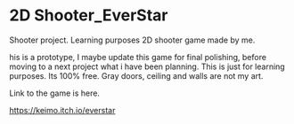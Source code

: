 # 2D Shooter_EverStar
 Shooter project. Learning purposes
2D shooter game made by me. 

his is a prototype, I maybe update this game for final polishing, before moving to a next project what i have been planning.
This is just for learning purposes.
Its 100% free.
Gray doors, ceiling and walls are not my art.

Link to the game is here.

https://keimo.itch.io/everstar
